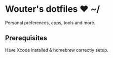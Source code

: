 # Wouter's dotfiles ❤ ~/

Personal preferences, apps, tools and more.

## Prerequisites

Have Xcode installed & homebrew correctly setup.
